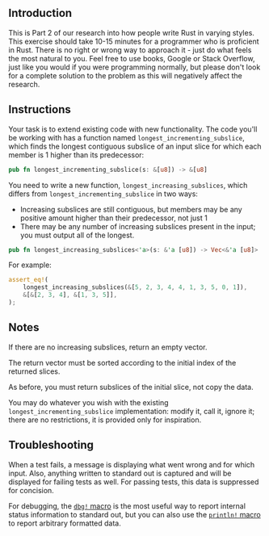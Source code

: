 ## Introduction

This is Part 2 of our research into how people write Rust in varying styles. This exercise should take 10-15 minutes for a programmer who is proficient in Rust. There is no right or wrong way to approach it - just do what feels the most natural to you. Feel free to use books, Google or Stack Overflow, just like you would if you were programming normally, but please don't look for a complete solution to the problem as this will negatively affect the research.

## Instructions

Your task is to extend existing code with new functionality. The code you'll be working with has a function named `longest_incrementing_subslice`, which finds the longest contiguous subslice of an input slice for which each member is 1 higher than its predecessor:

```rust
pub fn longest_incrementing_subslice(s: &[u8]) -> &[u8]
```

You need to write a new function, `longest_increasing_subslices`, which differs from `longest_incrementing_subslice` in two ways:

- Increasing subslices are still contiguous, but members may be any positive amount higher than their predecessor, not just 1
- There may be any number of increasing subslices present in the input; you must output all of the longest.

```rust
pub fn longest_increasing_subslices<'a>(s: &'a [u8]) -> Vec<&'a [u8]>
```

For example:

```rust
assert_eq!(
    longest_increasing_subslices(&[5, 2, 3, 4, 4, 1, 3, 5, 0, 1]),
    &[&[2, 3, 4], &[1, 3, 5]],
);
```

## Notes

If there are no increasing subslices, return an empty vector.

The return vector must be sorted according to the initial index of the returned slices.

As before, you must return subslices of the initial slice, not copy the data.

You may do whatever you wish with the existing `longest_incrementing_subslice` implementation: modify it, call it, ignore it; there are no restrictions, it is provided only for inspiration.

## Troubleshooting

When a test fails, a message is displaying what went wrong and for which input. Also, anything written to standard out is captured and will be displayed for failing tests as well. For passing tests, this data is suppressed for concision.

For debugging, the [`dbg!` macro](https://doc.rust-lang.org/std/macro.dbg.html) is the most useful way to report internal status information to standard out, but you can also use the [`println!` macro](https://doc.rust-lang.org/std/macro.println.html) to report arbitrary formatted data.
